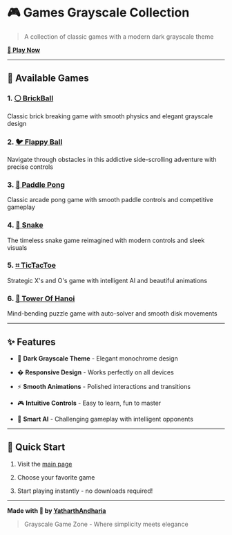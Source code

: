 
# 🎮 Games Grayscale Collection

  

> A collection of classic games with a modern dark grayscale theme

  

**[🚀 Play Now](https://yatharthandharia.github.io/games-grayscale/)**

  

---

  

## 🎯 Available Games

  

### 1. [⚪ BrickBall](https://yatharthandharia.github.io/games-grayscale/brickball.html)

  

Classic brick breaking game with smooth physics and elegant grayscale design

  
    

### 2. [🐦 Flappy Ball](https://yatharthandharia.github.io/games-grayscale/flappyball.html)

  

Navigate through obstacles in this addictive side-scrolling adventure with precise controls

  

### 3. [🏓 Paddle Pong](https://yatharthandharia.github.io/games-grayscale/paddlepong.html)

  

Classic arcade pong game with smooth paddle controls and competitive gameplay

### 4. [🐍 Snake](https://yatharthandharia.github.io/games-grayscale/snake.html)

  

The timeless snake game reimagined with modern controls and sleek visuals

  

### 5. [⌗ TicTacToe](https://yatharthandharia.github.io/games-grayscale/tictactoe.html)

  

Strategic X's and O's game with intelligent AI and beautiful animations

  

### 6. [🗼 Tower Of Hanoi](https://yatharthandharia.github.io/games-grayscale/towerofhanoi.html)

  

Mind-bending puzzle game with auto-solver and smooth disk movements
  

---

  

## ✨ Features

  

- 🎨 **Dark Grayscale Theme** - Elegant monochrome design

- � **Responsive Design** - Works perfectly on all devices

- ⚡ **Smooth Animations** - Polished interactions and transitions

- 🎮 **Intuitive Controls** - Easy to learn, fun to master

- 🧠 **Smart AI** - Challenging gameplay with intelligent opponents

  

---

  

## 🚀 Quick Start

  

1. Visit the [main page](https://yatharthandharia.github.io/games-grayscale/)

2. Choose your favorite game

3. Start playing instantly - no downloads required!

  

---

  

**Made with 🩶 by [YatharthAndharia](https://in.linkedin.com/in/yatharth-andharia-b73506214)**

  

> Grayscale Game Zone - Where simplicity meets elegance